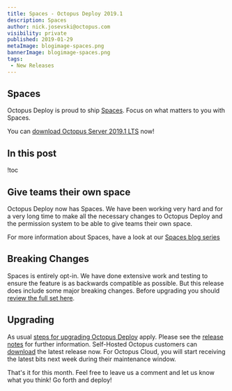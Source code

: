 ```yaml
---
title: Spaces - Octopus Deploy 2019.1
description: Spaces
author: nick.josevski@octopus.com
visibility: private
published: 2019-01-29
metaImage: blogimage-spaces.png
bannerImage: blogimage-spaces.png
tags:
 - New Releases
---
```



## Spaces

Octopus Deploy is proud to ship [Spaces](https://octopus.com/spaces). Focus on what matters to you with Spaces.

You can [download Octopus Server 2019.1 LTS](https://octopus.com/downloads) now!

## In this post

!toc

## Give teams their own space

Octopus Deploy now has Spaces. We have been working very hard and for a very long time to make all the necessary changes to Octopus Deploy and the permission system to be able to give teams their own space.

For more information about Spaces, have a look at our [Spaces blog series](https://octopus.com/blog/octopus-spaces-blog-series-kick-off)

## Breaking Changes

Spaces is entirely opt-in. We have done extensive work and testing to ensure the feature is as backwards compatible as possible. But this release does include some major breaking changes. Before upgrading you should [review the full set here](https://octopus.com/downloads/compare?from=2018.12.1&to=2019.1.0).

## Upgrading

As usual [steps for upgrading Octopus Deploy](https://octopus.com/docs/administration/upgrading) apply. Please see the [release notes](https://octopus.com/downloads/compare?to=2019.1.0) for further information. Self-Hosted Octopus customers can [download](https://octopus.com/downloads/2019.1.0) the latest release now. For Octopus Cloud, you will start receiving the latest bits next week during their maintenance window.

That's it for this month. Feel free to leave us a comment and let us know what you think! Go forth and deploy!
